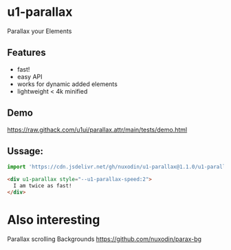 # u1-parallax
Parallax your Elements

## Features
- fast!
- easy API
- works for dynamic added elements
- lightweight < 4k minified


## Demo 
https://raw.githack.com/u1ui/parallax.attr/main/tests/demo.html


## Ussage:

```js
import 'https://cdn.jsdelivr.net/gh/nuxodin/u1-parallax@1.1.0/u1-parallax.min.js';
```

```html
<div u1-parallax style="--u1-parallax-speed:2">
  I am twice as fast!
</div>
```

# Also interesting
Parallax scrolling Backgrounds
https://github.com/nuxodin/parax-bg
